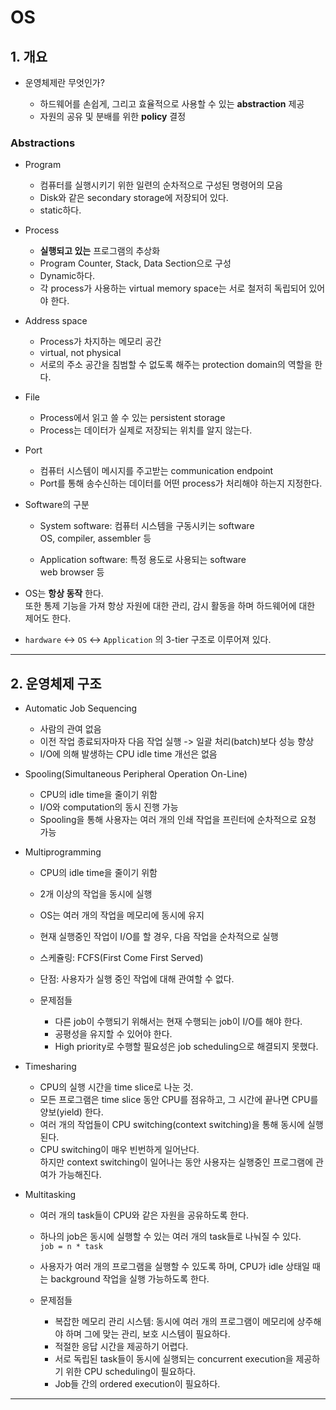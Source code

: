 # OS

## 1. 개요

- 운영체제란 무엇인가?

  - 하드웨어를 손쉽게, 그리고 효율적으로 사용할 수 있는 **abstraction** 제공
  - 자원의 공유 및 분배를 위한 **policy** 결정

### Abstractions

- Program

  - 컴퓨터를 실행시키기 위한 일련의 순차적으로 구성된 명령어의 모음
  - Disk와 같은 secondary storage에 저장되어 있다.
  - static하다.

- Process

  - **실행되고 있는** 프로그램의 추상화
  - Program Counter, Stack, Data Section으로 구성
  - Dynamic하다.
  - 각 process가 사용하는 virtual memory space는 서로 철저히 독립되어 있어야 한다.

- Address space

  - Process가 차지하는 메모리 공간
  - virtual, not physical
  - 서로의 주소 공간을 침범할 수 없도록 해주는 protection domain의 역할을 한다.

- File

  - Process에서 읽고 쓸 수 있는 persistent storage
  - Process는 데이터가 실제로 저장되는 위치를 알지 않는다.

- Port

  - 컴퓨터 시스템이 메시지를 주고받는 communication endpoint
  - Port를 통해 송수신하는 데이터를 어떤 process가 처리해야 하는지 지정한다.

- Software의 구분

  - System software: 컴퓨터 시스템을 구동시키는 software  
    OS, compiler, assembler 등

  - Application software: 특정 용도로 사용되는 software  
    web browser 등

- OS는 **항상 동작** 한다.  
  또한 통제 기능을 가져 항상 자원에 대한 관리, 감시 활동을 하며 하드웨어에 대한 제어도 한다.

- `hardware` <-> `OS` <-> `Application` 의 3-tier 구조로 이루어져 있다.

---

## 2. 운영체제 구조

- Automatic Job Sequencing

  - 사람의 관여 없음
  - 이전 작업 종료되자마자 다음 작업 실행 -> 일괄 처리(batch)보다 성능 향상
  - I/O에 의해 발생하는 CPU idle time 개선은 없음

- Spooling(Simultaneous Peripheral Operation On-Line)

  - CPU의 idle time을 줄이기 위함
  - I/O와 computation의 동시 진행 가능
  - Spooling을 통해 사용자는 여러 개의 인쇄 작업을 프린터에 순차적으로 요청 가능

- Multiprogramming

  - CPU의 idle time을 줄이기 위함
  - 2개 이상의 작업을 동시에 실행
  - OS는 여러 개의 작업을 메모리에 동시에 유지
  - 현재 실행중인 작업이 I/O를 할 경우, 다음 작업을 순차적으로 실행
  - 스케쥴링: FCFS(First Come First Served)
  - 단점: 사용자가 실행 중인 작업에 대해 관여할 수 없다.

  - 문제점들

    - 다른 job이 수행되기 위해서는 현재 수행되는 job이 I/O를 해야 한다.
    - 공평성을 유지할 수 있어야 한다.
    - High priority로 수행할 필요성은 job scheduling으로 해결되지 못했다.

- Timesharing

  - CPU의 실행 시간을 time slice로 나눈 것.
  - 모든 프로그램은 time slice 동안 CPU를 점유하고, 그 시간에 끝나면 CPU를 양보(yield) 한다.
  - 여러 개의 작업들이 CPU switching(context switching)을 통해 동시에 실행된다.
  - CPU switching이 매우 빈번하게 일어난다.  
    하지만 context switching이 일어나는 동안 사용자는 실행중인 프로그램에 관여가 가능해진다.

- Multitasking

  - 여러 개의 task들이 CPU와 같은 자원을 공유하도록 한다.
  - 하나의 job은 동시에 실행할 수 있는 여러 개의 task들로 나눠질 수 있다.  
    `job = n * task`
  - 사용자가 여러 개의 프로그램을 실행할 수 있도록 하며, CPU가 idle 상태일 때는 background 작업을 실행 가능하도록 한다.

  - 문제점들

    - 복잡한 메모리 관리 시스템: 동시에 여러 개의 프로그램이 메모리에 상주해야 하며 그에 맞는 관리, 보호 시스템이 필요하다.
    - 적절한 응답 시간을 제공하기 어렵다.
    - 서로 독립된 task들이 동시에 실행되는 concurrent execution을 제공하기 위한 CPU scheduling이 필요하다.
    - Job들 간의 ordered execution이 필요하다.

---
